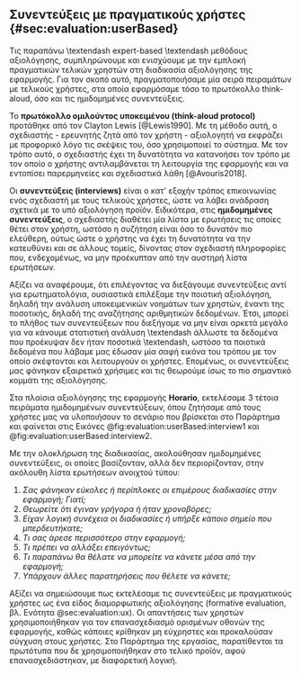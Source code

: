 ## Συνεντεύξεις με πραγματικούς χρήστες {#sec:evaluation:userBased}

Τις παραπάνω \textendash expert-based \textendash μεθόδους αξιολόγησης, συμπληρώνουμε και ενισχύουμε με την εμπλοκή πραγματικών τελικών χρηστών στη διαδικασία αξιολόγησης της εφαρμογής. Για τον σκοπό αυτό, πραγματοποιήσαμε μία σειρά πειραμάτων με τελικούς χρήστες, στα οποία εφαρμόσαμε τόσο το πρωτόκολλο think-aloud, όσο και τις ημιδομημένες συνεντεύξεις.

Το **πρωτόκολλο ομιλούντος υποκειμένου (think-aloud protocol)** προτάθηκε από τον Clayton Lewis [@Lewis1990]. Με τη μέθοδο αυτή, ο σχεδιαστής - ερευνητής ζητά από τον χρήστη - αξιολογητή να εκφράζει με προφορικό λόγο τις σκέψεις του, όσο χρησιμοποιεί το σύστημα. Με τον τρόπο αυτό, ο σχεδιαστής έχει τη δυνατότητα να κατανοήσει τον τρόπο με τον οποίο ο χρήστης αντιλαμβάνεται τη λειτουργία της εφαρμογής και να εντοπίσει παρερμηνείες και σχεδιαστικά λάθη [@Avouris2018].

Οι **συνεντεύξεις (interviews)** είναι ο κατ' εξοχήν τρόπος επικοινωνίας ενός σχεδιαστή με τους τελικούς χρήστες, ώστε να λάβει ανάδραση σχετικά με το υπό αξιολόγηση προϊόν. Ειδικότερα, στις **ημιδομημένες συνεντεύξεις**, ο σχεδιαστής διαθέτει μία λίστα με ερωτήσεις τις οποίες θέτει στον χρήστη, ωστόσο η συζήτηση είναι όσο το δυνατόν πιο ελεύθερη, ούτως ώστε ο χρήστης να έχει τη δυνατότητα να την κατευθύνει και σε άλλους τομείς, δίνοντας στον σχεδιαστή πληροφορίες που, ενδεχομένως, να μην προέκυπταν από την αυστηρή λίστα ερωτήσεων.

Αξίζει να αναφέρουμε, ότι επιλέγοντας να διεξάγουμε συνεντεύξεις αντί για ερωτηματολόγια, ουσιαστικά επιλέξαμε την ποιοτική αξιολόγηση, δηλαδή την ανάλυση υποκειμενικών νοημάτων των χρηστών, έναντι της ποσοτικής, δηλαδή της αναζήτησης αριθμητικών δεδομένων. Έτσι, μπορεί το πλήθος των συνεντεύξεων που διεξήγαμε να μην είναι αρκετά μεγάλο για να κάνουμε στατιστική ανάλυση \textendash άλλωστε τα δεδομένα που προέκυψαν δεν ήταν ποσοτικά \textendash, ωστόσο τα ποιοτικά δεδομένα που λάβαμε μας έδωσαν μία σαφή εικόνα του τρόπου με τον οποίο σκέφτονται και λειτουργούν οι χρήστες. Επομένως, οι συνεντεύξεις μας φάνηκαν εξαιρετικά χρήσιμες και τις θεωρούμε ίσως το πιο σημαντικό κομμάτι της αξιολόγησης.

Στα πλαίσια αξιολόγησης της εφαρμογής **Horario**, εκτελέσαμε 3 τέτοια πειράματα ημιδομημένων συνεντεύξεων, όπου ζητήσαμε από τους χρήστες μας να υλοποιήσουν το σενάριο που βρίσκεται στο Παράρτημα και φαίνεται στις Εικόνες @fig:evaluation:userBased:interview1 και @fig:evaluation:userBased:interview2.

Με την ολοκλήρωση της διαδικασίας, ακολούθησαν ημιδομημένες συνεντεύξεις, οι οποίες βασίζονταν, αλλά δεν περιορίζονταν, στην ακόλουθη λίστα ερωτήσεων ανοιχτού τύπου:

1. *Σας φάνηκαν εύκολες ή περίπλοκες οι επιμέρους διαδικασίες στην εφαρμογή; Γιατί;*
1. *Θεωρείτε ότι έγιναν γρήγορα ή ήταν χρονοβόρες;*
1. *Είχαν λογική συνέχεια οι διαδικασίες ή υπήρξε κάποιο σημείο που μπερδευτήκατε;*
1. *Τι σας άρεσε περισσότερο στην εφαρμογή;*
1. *Τι πρέπει να αλλάξει επειγόντως;*
1. *Τι παραπάνω θα θέλατε να μπορείτε να κάνετε μέσα από την εφαρμογή;*
1. *Υπάρχουν άλλες παρατηρήσεις που θέλετε να κάνετε;*

Αξίζει να σημειώσουμε πως εκτελέσαμε τις συνεντεύξεις με πραγματικούς χρήστες ως ένα είδος διαμορφωτικής αξιολόγησης (formative evaluation, βλ. Ενότητα @sec:evaluation:ux). Οι απαντήσεις των χρηστών χρησιμοποιήθηκαν για τον επανασχεδιασμό ορισμένων οθονών της εφαρμογής, καθώς κάποιες κρίθηκαν μη εύχρηστες και προκαλούσαν σύγχυση στους χρήστες. Στο Παράρτημα της εργασίας, παρατίθενται τα πρωτότυπα που δε χρησιμοποιήθηκαν στο τελικό προϊόν, αφού επανασχεδιάστηκαν, με διαφορετική λογική.
